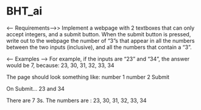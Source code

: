 # BHT_ai

<-- Requirements-->>
Implement a webpage with 2 textboxes that can only accept integers, and a submit button. When the submit button is pressed, write out to the webpage the number of “3”s that appear in all the numbers between the two inputs (inclusive), and all the numbers that contain a “3”.

<-- Examples -->
For example, if the inputs are “23” and “34”, the answer would be 7, because: 23, 30, 31, 32, 33, 34

The page should look something like:
number 1 number 2 Submit
 
On Submit...
23 and 34

There are 7 3s.
The numbers are : 23, 30, 31, 32, 33, 34

